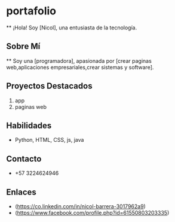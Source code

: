 # portafolio
** ¡Hola! Soy [Nicol], una entusiasta de la tecnología.

## Sobre Mí
** Soy una [programadora], apasionada por [crear paginas web,aplicaciones empresariales,crear sistemas y software].

## Proyectos Destacados
1. app
2. paginas web

## Habilidades
-  Python, HTML, CSS, js, java

## Contacto
- +57 3224624946

## Enlaces
- (https://co.linkedin.com/in/nicol-barrera-3017962a9)
- (https://www.facebook.com/profile.php?id=61550803203335)

